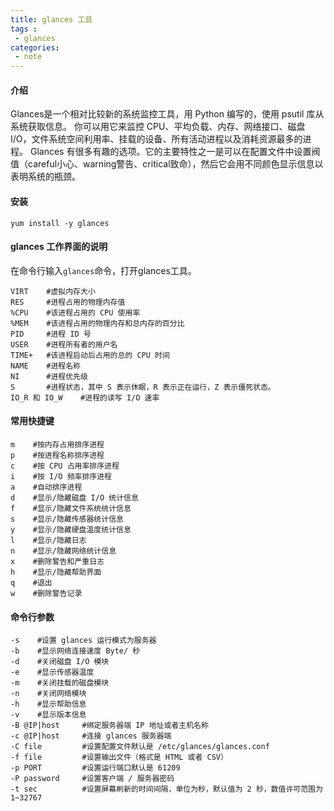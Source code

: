 ```yaml
---
title: glances 工具
tags :
 - glances
categories:
 - note 
---
```



#### 介绍

Glances是一个相对比较新的系统监控工具，用 Python 编写的，使用 psutil 库从系统获取信息。
你可以用它来监控 CPU、平均负载、内存、网络接口、磁盘 I/O，文件系统空间利用率、挂载的设备、所有活动进程以及消耗资源最多的进程。
Glances 有很多有趣的选项。它的主要特性之一是可以在配置文件中设置阀值（careful小心、warning警告、critical致命），然后它会用不同颜色显示信息以表明系统的瓶颈。

#### 安装

`yum install -y glances`

<!--more-->

#### glances 工作界面的说明

在命令行输入`glances`命令，打开glances工具。

```shell
VIRT    #虚拟内存大小 
RES     #进程占用的物理内存值 
%CPU    #该进程占用的 CPU 使用率 
%MEM    #该进程占用的物理内存和总内存的百分比 
PID     #进程 ID 号 
USER    #进程所有者的用户名 
TIME+   #该进程启动后占用的总的 CPU 时间 
NAME    #进程名称 
NI      #进程优先级 
S       #进程状态，其中 S 表示休眠，R 表示正在运行，Z 表示僵死状态。
IO_R 和 IO_W    #进程的读写 I/O 速率 
```

#### 常用快捷键

```shell
m    #按内存占用排序进程 
p    #按进程名称排序进程 
c    #按 CPU 占用率排序进程 
i    #按 I/O 频率排序进程 
a    #自动排序进程 
d    #显示/隐藏磁盘 I/O 统计信息 
f    #显示/隐藏文件系统统计信息 
s    #显示/隐藏传感器统计信息 
y    #显示/隐藏硬盘温度统计信息 
l    #显示/隐藏日志 
n    #显示/隐藏网络统计信息 
x    #删除警告和严重日志 
h    #显示/隐藏帮助界面 
q    #退出 
w    #删除警告记录
```

#### 命令行参数

```shell
-s    #设置 glances 运行模式为服务器 
-b    #显示网络连接速度 Byte/ 秒 
-d    #关闭磁盘 I/O 模块 
-e    #显示传感器温度 
-m    #关闭挂载的磁盘模块 
-n    #关闭网络模块 
-h    #显示帮助信息 
-v    #显示版本信息
-B @IP|host     #绑定服务器端 IP 地址或者主机名称 
-c @IP|host     #连接 glances 服务器端 
-C file         #设置配置文件默认是 /etc/glances/glances.conf 
-f file         #设置输出文件（格式是 HTML 或者 CSV） 
-p PORT         #设置运行端口默认是 61209 
-P password     #设置客户端 / 服务器密码 
-t sec          #设置屏幕刷新的时间间隔，单位为秒，默认值为 2 秒，数值许可范围为1~32767 
```
